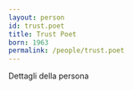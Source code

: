 ```yaml
---
layout: person
id: trust.poet
title: Trust Poet
born: 1963
permalink: /people/trust.poet
---
```


Dettagli della persona 